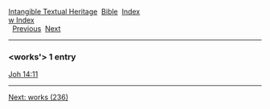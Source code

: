 [Intangible Textual Heritage](../../index)  [Bible](../index) 
[Index](index)   
[w Index](_w_)  
  [Previous](c12585)  [Next](c12587) 

------------------------------------------------------------------------

### &lt;works'&gt; 1 entry

[Joh 14:11](../kjv/joh014.htm#011)  

------------------------------------------------------------------------

[Next: works (236)](c12587)
